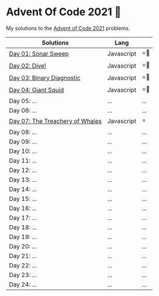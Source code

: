 # Advent Of Code 2021 🎄

My solutions to the [Advent of Code 2021](https://adventofcode.com/2021) problems.

| Solutions                                | Lang       |     |
|------------------------------------------|------------|-----|
| [Day 01: Sonar Sweep](./01/)             | Javascript | ⭐🌟 |
| [Day 02: Dive!](./02/)                   | Javascript | ⭐🌟 |
| [Day 03: Binary Diagnostic](./03/)       | Javascript | ⭐🌟 |  
| [Day 04: Giant Squid](./04/)             | Javascript | ⭐🌟 |
| Day 05: ...                              | ...        | ... |
| Day 06: ...                              | ...        | ... |
| [Day 07: The Treachery of Whales](./07/) | Javascript | ⭐   |
| Day 08: ...                              | ...        | ... |
| Day 09: ...                              | ...        | ... |
| Day 10: ...                              | ...        | ... |
| Day 11: ...                              | ...        | ... |
| Day 12: ...                              | ...        | ... |
| Day 13: ...                              | ...        | ... |
| Day 14: ...                              | ...        | ... |
| Day 15: ...                              | ...        | ... |
| Day 16: ...                              | ...        | ... |
| Day 17: ...                              | ...        | ... |
| Day 18: ...                              | ...        | ... |
| Day 19: ...                              | ...        | ... |
| Day 20: ...                              | ...        | ... |
| Day 21: ...                              | ...        | ... |
| Day 22: ...                              | ...        | ... |
| Day 23: ...                              | ...        | ... |
| Day 24: ...                              | ...        | ... |